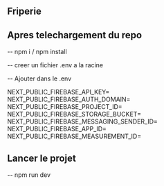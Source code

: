 ## Friperie

## Apres telechargement du repo

-- npm i / npm install

-- creer un fichier .env a la racine

-- Ajouter dans le .env

NEXT_PUBLIC_FIREBASE_API_KEY=
NEXT_PUBLIC_FIREBASE_AUTH_DOMAIN=
NEXT_PUBLIC_FIREBASE_PROJECT_ID=
NEXT_PUBLIC_FIREBASE_STORAGE_BUCKET=
NEXT_PUBLIC_FIREBASE_MESSAGING_SENDER_ID=
NEXT_PUBLIC_FIREBASE_APP_ID=
NEXT_PUBLIC_FIREBASE_MEASUREMENT_ID=

## Lancer le projet

-- npm run dev
